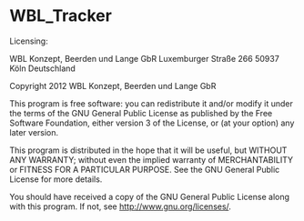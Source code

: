WBL_Tracker
===========

Licensing:

WBL Konzept, Beerden und Lange GbR Luxemburger Straße 266 50937 Köln Deutschland

Copyright 2012 WBL Konzept, Beerden und Lange GbR

This program is free software: you can redistribute it and/or modify it under the terms of the
GNU General Public License as published by the Free Software Foundation, either version 3 of the
License, or (at your option) any later version.

This program is distributed in the hope that it will be useful, but WITHOUT ANY WARRANTY; without even the
implied warranty of MERCHANTABILITY or FITNESS FOR A PARTICULAR PURPOSE. See the GNU General Public License for more details.

You should have received a copy of the GNU General Public License along with this program. If not, see http://www.gnu.org/licenses/.